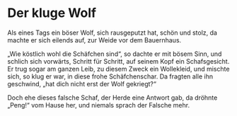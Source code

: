 # Der kluge Wolf

Als eines Tags ein böser Wolf,
sich rausgeputzt hat, schön und stolz,
da machte er sich eilends auf,
zur Weide vor dem Bauernhaus.

„Wie köstlich wohl die Schäfchen sind“,
so dachte er mit bösem Sinn,
und schlich sich vorwärts, Schritt für Schritt,
auf seinem Kopf ein Schafsgesicht.
Er trug sogar am ganzen Leib,
zu diesem Zweck ein Wollekleid,
und mischte sich, so klug er war,
in diese frohe Schäfchenschar.
Da fragten alle ihn geschwind,
„hat dich nicht erst der Wolf gekriegt?“

Doch ehe dieses falsche Schaf,
der Herde eine Antwort gab,
da dröhnte „Peng!“ vom Hause her,
und niemals sprach der Falsche mehr.